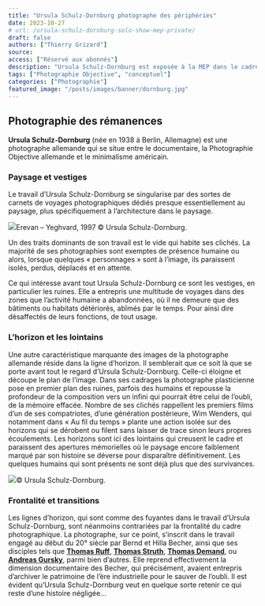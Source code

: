 ```yaml
---
title: "Ursula Schulz-Dornburg photographe des périphéries"
date: 2023-10-27
# url: /ursula-schulz-dornburg-solo-show-mep-private/
draft: false
authors: ["Thierry Grizard"]
source:
access: ["Réservé aux abonnés"]
description: "Ursula Schulz-Dornburg est exposée à la MEP dans le cadre d'une importante rétrospective permettant de découvrir une photographie des confins et lisières."
tags: ["Photographie Objective", "conceptuel"]
categories: ["Photographie"]
featured_image: "/posts/images/banner/dornburg.jpg"
---
```

## Photographie des rémanences

**Ursula Schulz-Dornburg** (née en 1938 à Berlin, Allemagne) est une photographe allemande qui se situe entre le documentaire, la Photographie Objective allemande et le minimalisme américain.

### Paysage et vestiges

Le travail d’Ursula Schulz-Dornburg se singularise par des sortes de carnets de voyages photographiques dédiés presque essentiellement au paysage, plus spécifiquement à l’architecture dans le paysage.

![](/posts/images/dornburg/ursula-schulz-dornburg_solo-show_mep_paris_2020.002-1030x579.jpg)Erevan – Yeghvard, 1997 © Ursula Schulz-Dornburg.

Un des traits dominants de son travail est le vide qui habite ses clichés. La majorité de ses photographies sont exemptes de présence humaine ou alors, lorsque quelques « personnages » sont à l’image, ils paraissent isolés, perdus, déplacés et en attente.

Ce qui intéresse avant tout Ursula Schulz-Dornburg ce sont les vestiges, en particulier les ruines. Elle a entrepris une multitude de voyages dans des zones que l’activité humaine a abandonnées, où il ne demeure que des bâtiments ou habitats détériorés, abîmés par le temps. Pour ainsi dire désaffectés de leurs fonctions, de tout usage.

### L’horizon et les lointains

Une autre caractéristique marquante des images de la photographe allemande réside dans la ligne d’horizon. Il semblerait que ce soit là que se porte avant tout le regard d’Ursula Schulz-Dornburg. Celle-ci éloigne et découpe le plan de l’image. Dans ses cadrages la photographe plasticienne pose en premier plan des ruines, parfois des humains et repousse la profondeur de la composition vers un infini qui pourrait être celui de l’oubli, de la mémoire effacée. Nombre de ses clichés rappellent les premiers films d’un de ses compatriotes, d’une génération postérieure, Wim Wenders, qui notamment dans « Au fil du temps » plante une action isolée sur des horizons qui se dérobent ou filent sans laisser de trace sinon leurs propres écoulements. Les horizons sont ici des lointains qui creusent le cadre et paraissent des apertures mémorielles où le paysage encore faiblement marqué par son histoire se déverse pour disparaître définitivement. Les quelques humains qui sont présents ne sont déjà plus que des survivances.

![](/posts/images/dornburg/ursula-schulz-dornburg_solo-show_mep_paris_2020.004-2.jpg)© Ursula Schulz-Dornburg.

### Frontalité et transitions

Les lignes d’horizon, qui sont comme des fuyantes dans le travail d’Ursula Schulz-Dornburg, sont néanmoins contrariées par la frontalité du cadre photographique. La photographe, sur ce point, s’inscrit dans le travail engagé au début du 20° siècle par Bernd et Hilla Becher, ainsi que ses disciples tels que **[Thomas Ruff](/thomas-ruff/)**, **[Thomas Struth](/thomas-struth-photographie-objective/)**, **[Thomas Demand](/thomas-demand-photography-and-models/)**, ou **[Andreas Gursky](/andreas-gursky-le-vertige-du-reel/)**, parmi bien d’autres. Elle reprend effectivement la dimension documentaire des Becher, qui précisément, avaient entrepris d’archiver le patrimoine de l’ère industrielle pour le sauver de l’oubli. Il est évident qu’Ursula Schulz-Dornburg veut en quelque sorte retenir ce qui reste d’une histoire négligée...
